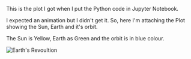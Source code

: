 This is the plot I got when I put the Python code in Jupyter Notebook.

I expected an animation but I didn't get it. 
So, here I'm attaching the Plot showing the Sun, Earth and it's orbit.

The Sun is Yellow, Earth as Green and the orbit is in blue colour.

![Earth's Revoultion](https://github.com/Riddhiman2005/Journey-Through-the-Cosmos-Visualization-of-Earth-s-Revolution/assets/130882317/481b4011-36fd-4324-95f8-c1fc393a4f32)

